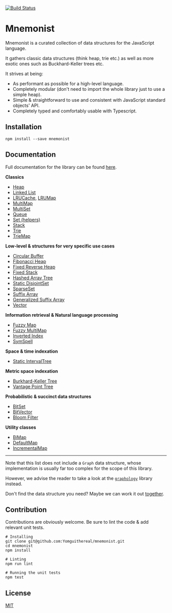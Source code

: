 [![Build Status](https://travis-ci.org/Yomguithereal/mnemonist.svg)](https://travis-ci.org/Yomguithereal/mnemonist)

# Mnemonist

Mnemonist is a curated collection of data structures for the JavaScript language.

It gathers classic data structures (think heap, trie etc.) as well as more exotic ones such as Buckhard-Keller trees etc.

It strives at being:

* As performant as possible for a high-level language.
* Completely modular (don't need to import the whole library just to use a simple heap).
* Simple & straightforward to use and consistent with JavaScript standard objects' API.
* Completely typed and comfortably usable with Typescript.

## Installation

```
npm install --save mnemonist
```

## Documentation

Full documentation for the library can be found [here](https://yomguithereal.github.io/mnemonist).

**Classics**

* [Heap](https://yomguithereal.github.io/mnemonist/heap)
* [Linked List](https://yomguithereal.github.io/mnemonist/linked-list)
* [LRUCache](https://yomguithereal.github.io/mnemonist/lru-cache), [LRUMap](https://yomguithereal.github.io/mnemonist/lru-map)
* [MultiMap](https://yomguithereal.github.io/mnemonist/multi-map)
* [MultiSet](https://yomguithereal.github.io/mnemonist/multi-set)
* [Queue](https://yomguithereal.github.io/mnemonist/queue)
* [Set (helpers)](https://yomguithereal.github.io/mnemonist/set)
* [Stack](https://yomguithereal.github.io/mnemonist/stack)
* [Trie](https://yomguithereal.github.io/mnemonist/trie)
* [TrieMap](https://yomguithereal.github.io/mnemonist/trie-map)

**Low-level & structures for very specific use cases**

* [Circular Buffer](https://yomguithereal.github.io/mnemonist/circular-buffer)
* [Fibonacci Heap](https://yomguithereal.github.io/mnemonist/fibonacci-heap)
* [Fixed Reverse Heap](https://yomguithereal.github.io/mnemonist/fixed-reverse-heap)
* [Fixed Stack](https://yomguithereal.github.io/mnemonist/fixed-stack)
* [Hashed Array Tree](https://yomguithereal.github.io/mnemonist/hashed-array-tree)
* [Static DisjointSet](https://yomguithereal.github.io/mnemonist/static-disjoint-set)
* [SparseSet](https://yomguithereal.github.io/mnemonist/sparse-set)
* [Suffix Array](https://yomguithereal.github.io/mnemonist/suffix-array)
* [Generalized Suffix Array](https://yomguithereal.github.io/mnemonist/generalized-suffix-array)
* [Vector](https://yomguithereal.github.io/mnemonist/vector)

**Information retrieval & Natural language processing**

* [Fuzzy Map](https://yomguithereal.github.io/mnemonist/fuzzy-map)
* [Fuzzy MultiMap](https://yomguithereal.github.io/mnemonist/fuzzy-multi-map)
* [Inverted Index](https://yomguithereal.github.io/mnemonist/inverted-index)
* [SymSpell](https://yomguithereal.github.io/mnemonist/symspell)

**Space & time indexation**

* [Static IntervalTree](https://yomguithereal.github.io/mnemonist/static-interval-tree)

**Metric space indexation**

* [Burkhard-Keller Tree](https://yomguithereal.github.io/mnemonist/bk-tree)
* [Vantage Point Tree](https://yomguithereal.github.io/mnemonist/vp-tree)

**Probabilistic & succinct data structures**

* [BitSet](https://yomguithereal.github.io/mnemonist/bit-set)
* [BitVector](https://yomguithereal.github.io/mnemonist/bit-vector)
* [Bloom Filter](https://yomguithereal.github.io/mnemonist/bloom-filter)

**Utility classes**

* [BiMap](https://yomguithereal.github.io/mnemonist/bi-map)
* [DefaultMap](https://yomguithereal.github.io/mnemonist/default-map)
* [IncrementalMap](https://yomguithereal.github.io/mnemonist/incremental-map)

---

Note that this list does not include a `Graph` data structure, whose implementation is usually far too complex for the scope of this library.

However, we advise the reader to take a look at the [`graphology`](https://graphology.github.io/) library instead.

Don't find the data structure you need? Maybe we can work it out [together](https://github.com/Yomguithereal/mnemonist/issues).

## Contribution

Contributions are obviously welcome. Be sure to lint the code & add relevant unit tests.

```
# Installing
git clone git@github.com:Yomguithereal/mnemonist.git
cd mnemonist
npm install

# Linting
npm run lint

# Running the unit tests
npm test
```

## License

[MIT](LICENSE.txt)
